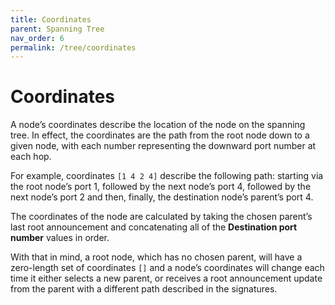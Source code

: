 ```yaml
---
title: Coordinates
parent: Spanning Tree
nav_order: 6
permalink: /tree/coordinates
---
```


# Coordinates

A node’s coordinates describe the location of the node on the spanning tree. In effect, the coordinates are the path from the root node down to a given node, with each number representing the downward port number at each hop.

For example, coordinates `[1 4 2 4]` describe the following path: starting via the root node’s port 1, followed by the next node’s port 4, followed by the next node’s port 2 and then, finally, the destination node’s parent’s port 4.

The coordinates of the node are calculated by taking the chosen parent’s last root announcement and concatenating all of the **Destination port number** values in order.

With that in mind, a root node, which has no chosen parent, will have a zero-length set of coordinates `[]` and a node’s coordinates will change each time it either selects a new parent, or receives a root announcement update from the parent with a different path described in the signatures.
